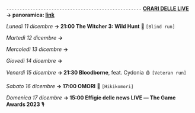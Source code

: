 <code>---------------------------------------------------</code>
<b><u>ORARI DELLE LIVE</u></b>
<b>→ panoramica: <a href="https://trello.com/b/iKwdSGf3/sabaku">link</a></b>

<i>Lunedì 11 dicembre</i>
<b>→ 21:00 The Witcher 3: Wild Hunt</b> 🦄 <code>[Blind run]</code>

<i>Martedì 12 dicembre</i>
<b>→</b>

<i>Mercoledì 13 dicembre</i>
<b>→</b>

<i>Giovedì 14 dicembre</i>
<b>→</b>

<i>Venerdì 15 dicembre</i>
<b>→ 21:30 Bloodborne</b>, feat. Cydonia 🩸 <code>[Veteran run]</code>

<i>Sabato 16 dicembre</i>
<b>→ 17:00 OMORI</b> 🔪 <code>[Hikikomori]</code>

<i>Domenica 17 dicembre</i>
<b>→ 15:00 Effigie delle news LIVE ― The Game Awards 2023</b> 🎙️
